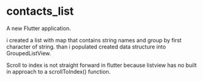 # contacts_list

A new Flutter application.


i created a list with map that contains string names and group by first character of string.
than i populated created data structure into GroupedListView.

Scroll to index is not straight forward in flutter because listview has no built in approach to a scrollToIndex() function.
